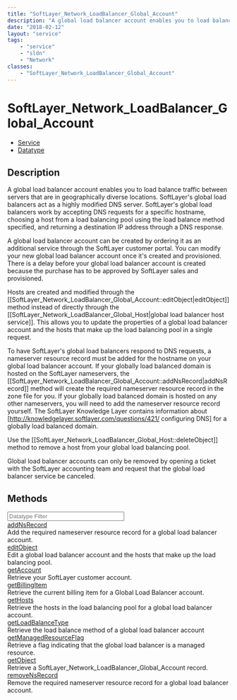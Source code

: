 ```yaml
---
title: "SoftLayer_Network_LoadBalancer_Global_Account"
description: "A global load balancer account enables you to load balance traffic between servers that are in geographically diverse lo... "
date: "2018-02-12"
layout: "service"
tags:
    - "service"
    - "sldn"
    - "Network"
classes:
    - "SoftLayer_Network_LoadBalancer_Global_Account"
---
```

# SoftLayer_Network_LoadBalancer_Global_Account
<div id='service-datatype'>
    <ul id='sldn-reference-tabs'>
    <li id='service'> <a href='/reference/services/SoftLayer_Network_LoadBalancer_Global_Account' >Service</a></li>    <li id='datatype'> <a href='/reference/datatypes/SoftLayer_Network_LoadBalancer_Global_Account' >Datatype</a></li>
    </ul>
</div>

## Description
A global load balancer account enables you to load balance traffic between servers that are in geographically diverse locations.  SoftLayer's global load balancers act as a highly modified DNS server.  SoftLayer's global load balancers work by accepting DNS requests for a specific hostname, choosing a host from a load balancing pool using the load balance method specified, and returning a destination IP address through a DNS response. 

A global load balancer account can be created by ordering it as an additional service through the SoftLayer customer portal.  You can modify your new global load balancer account once it's created and provisioned.  There is a delay before your global load balancer account is created because the purchase has to be approved by SoftLayer sales and provisioned. 

Hosts are created and modified through the [[SoftLayer_Network_LoadBalancer_Global_Account::editObject|editObject]] method instead of directly through the [[SoftLayer_Network_LoadBalancer_Global_Host|global load balancer host service]].  This allows you to update the properties of a global load balancer account and the hosts that make up the load balancing pool in a single request. 

To have SoftLayer's global load balancers respond to DNS requests, a nameserver resource record must be added for the hostname on your global load balancer account.  If your globally load balanced domain is hosted on the SoftLayer nameservers, the [[SoftLayer_Network_LoadBalancer_Global_Account::addNsRecord|addNsRecord]] method will create the required nameserver resource record in the zone file for you.  If your globally load balanced domain is hosted on any other nameservers, you will need to add the nameserver resource record yourself.  The SoftLayer Knowledge Layer contains information about [http://knowledgelayer.softlayer.com/questions/421/ configuring DNS] for a globally load balanced domain. 

Use the [[SoftLayer_Network_LoadBalancer_Global_Host::deleteObject]] method to remove a host from your global load balancing pool. 

Global load balancer accounts can only be removed by opening a ticket with the SoftLayer accounting team and request that the global load balancer service be canceled. 



        
<div id="properties" class="content">
    <h2>Methods</h2>
    <div class="view-filters">
        <div class="clearfix">
            <div class="search-input-box">
                <input placeholder="Datatype Filter" onkeyup="titleSearch(inputId='edit-combine', divId='method-div', elementClass='method-row')" 
                    type="text" id="edit-combine" value="" size="30" maxlength="128" class="form-text">
            </div>
        </div>
    </div>
    <div id="method-div">
            <div class="method-row">
                        <span class='view-field-title'><a href='/reference/services/SoftLayer_Network_LoadBalancer_Global_Account/addNsRecord'> addNsRecord</a> </span>
            <div class='views-field-body'>Add the required nameserver resource record for a global load balancer account.</div>
        </div>
            <div class="method-row">
                        <span class='view-field-title'><a href='/reference/services/SoftLayer_Network_LoadBalancer_Global_Account/editObject'> editObject</a> </span>
            <div class='views-field-body'>Edit a global load balancer account and the hosts that make up the load balancing pool.</div>
        </div>
            <div class="method-row">
                        <span class='view-field-title'><a href='/reference/services/SoftLayer_Network_LoadBalancer_Global_Account/getAccount'> getAccount</a> </span>
            <div class='views-field-body'>Retrieve your SoftLayer customer account.</div>
        </div>
            <div class="method-row">
                        <span class='view-field-title'><a href='/reference/services/SoftLayer_Network_LoadBalancer_Global_Account/getBillingItem'> getBillingItem</a> </span>
            <div class='views-field-body'>Retrieve the current billing item for a Global Load Balancer account.</div>
        </div>
            <div class="method-row">
                        <span class='view-field-title'><a href='/reference/services/SoftLayer_Network_LoadBalancer_Global_Account/getHosts'> getHosts</a> </span>
            <div class='views-field-body'>Retrieve the hosts in the load balancing pool for a global load balancer account.</div>
        </div>
            <div class="method-row">
                        <span class='view-field-title'><a href='/reference/services/SoftLayer_Network_LoadBalancer_Global_Account/getLoadBalanceType'> getLoadBalanceType</a> </span>
            <div class='views-field-body'>Retrieve the load balance method of a global load balancer account</div>
        </div>
            <div class="method-row">
                        <span class='view-field-title'><a href='/reference/services/SoftLayer_Network_LoadBalancer_Global_Account/getManagedResourceFlag'> getManagedResourceFlag</a> </span>
            <div class='views-field-body'>Retrieve a flag indicating that the global load balancer is a managed resource.</div>
        </div>
            <div class="method-row">
                        <span class='view-field-title'><a href='/reference/services/SoftLayer_Network_LoadBalancer_Global_Account/getObject'> getObject</a> </span>
            <div class='views-field-body'>Retrieve a SoftLayer_Network_LoadBalancer_Global_Account record.</div>
        </div>
            <div class="method-row">
                        <span class='view-field-title'><a href='/reference/services/SoftLayer_Network_LoadBalancer_Global_Account/removeNsRecord'> removeNsRecord</a> </span>
            <div class='views-field-body'>Remove the required nameserver resource record for a global load balancer account.</div>
        </div>
        </div>
</div>

